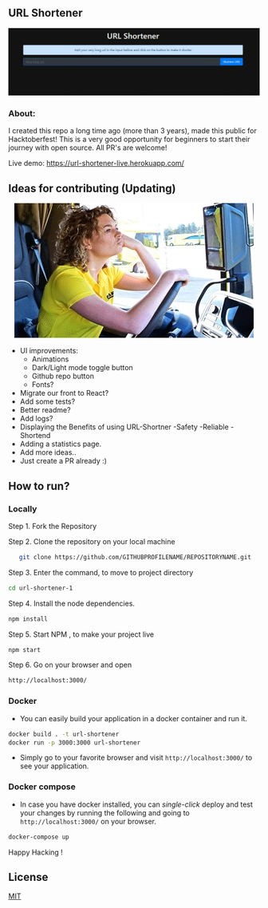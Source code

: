 ## URL Shortener

<div align="center">
<img src="/docs/gif.gif">
</div>

### About:

I created this repo a long time ago (more than 3 years), made this public for Hacktoberfest! This is a very good opportunity for beginners to start their journey with open source. All PR's are welcome!

Live demo: https://url-shortener-live.herokuapp.com/

## Ideas for contributing (Updating)
<p align="center">
<img src="/docs/idea.gif">
</p>

- UI improvements:
  - Animations
  - Dark/Light mode toggle button
  - Github repo button
  - Fonts?
- Migrate our front to React?
- Add some tests?
- Better readme?
- Add logs?
- Displaying the Benefits of using URL-Shortner
  -Safety
  -Reliable
  -Shortend
- Adding a statistics page.
- Add more ideas..
- Just create a PR already :)

## How to run?

### Locally
Step 1. Fork the Repository

Step 2. Clone the repository on your local machine
```sh
   git clone https://github.com/GITHUBPROFILENAME/REPOSITORYNAME.git
```
Step 3. Enter the command, to move to project directory
```sh
cd url-shortener-1
```
Step 4. Install the node dependencies.
```sh
npm install
```
Step 5. Start NPM , to make your project live
```sh
npm start
```
Step 6. Go on your browser and open 
```sh
http://localhost:3000/
```

### Docker
- You can easily build your application in a docker container and run it.
```sh
docker build . -t url-shortener
docker run -p 3000:3000 url-shortener
```
- Simply go to your favorite browser and visit `http://localhost:3000/` to see your application.
### Docker compose
- In case you have docker installed, you can *single-click* deploy and test your changes by running the following and going to `http://localhost:3000/` on your browser.
```sh
docker-compose up
```

Happy Hacking !
   

## License

[MIT](https://choosealicense.com/licenses/)

